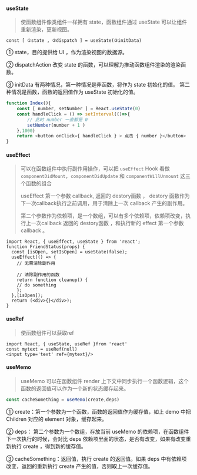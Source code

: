 #### useState

> 使函数组件像类组件一样拥有 state，函数组件通过 useState 可以让组件重新渲染，更新视图。

`const [ ①state , ②dispatch ] = useState(③initData)`

① state，目的提供给 UI ，作为渲染视图的数据源。

② dispatchAction 改变 state 的函数，可以理解为推动函数组件渲染的渲染函数。

③ initData 有两种情况，第一种情况是非函数，将作为 state 初始化的值。 第二种情况是函数，函数的返回值作为 useState 初始化的值。

```javascript
function Index(){
    const [ number, setNumber ] = React.useState(0)
    const handleClick = () => setInterval(()=>{
        // 此时 number 一直都是 0
        setNumber(number + 1 ) 
    },1000)
    return <button onClick={ handleClick } > 点击 { number }</button>
}
```

#### useEffect

> 可以在函数组件中执行副作用操作，可以把 `useEffect` Hook 看做 `componentDidMount`，`componentDidUpdate` 和 `componentWillUnmount` 这三个函数的组合
>
> useEffect 第一个参数 callback, 返回的 destory函数 ， destory 函数作为下一次callback执行之前调用，用于清除上一次 callback 产生的副作用。
>
> 第二个参数作为依赖项，是一个数组，可以有多个依赖项，依赖项改变，执行上一次callback 返回的 destory函数 ，和执行新的 effect 第一个参数 callback 。

```react
import React, { useEffect, useState } from 'react';
function FriendStatus(props) {
  const [isOpen, setIsOpen] = useState(false);
  useEffect(() => {
    // 无需清除副作用
 
    // 清除副作用的函数
    return function cleanup() {
    // do something
    };
  },[isOpen]);
  return (<div>{}</div>);
}
```

#### useRef

> 使函数组件可以获取ref

```react
import React, { useState, useRef }from 'react'
const mytext = useRef(null)
<input type='text' ref={mytext}/>
```

#### useMemo

> useMemo 可以在函数组件 render 上下文中同步执行一个函数逻辑，这个函数的返回值可以作为一个新的状态缓存起来。

```js
const cacheSomething = useMemo(create,deps)
```

① create：第一个参数为一个函数，函数的返回值作为缓存值，如上 demo 中把 Children 对应的 element 对象，缓存起来。

② deps： 第二个参数为一个数组，存放当前 useMemo 的依赖项，在函数组件下一次执行的时候，会对比 deps 依赖项里面的状态，是否有改变，如果有改变重新执行 create ，得到新的缓存值。

③ cacheSomething：返回值，执行 create 的返回值。如果 deps 中有依赖项改变，返回的重新执行 create 产生的值，否则取上一次缓存值。